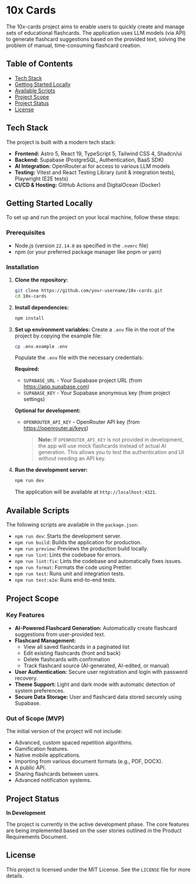 # 10x Cards

The 10x-cards project aims to enable users to quickly create and manage sets of educational flashcards. The application uses LLM models (via API) to generate flashcard suggestions based on the provided text, solving the problem of manual, time-consuming flashcard creation.

## Table of Contents

- [Tech Stack](#tech-stack)
- [Getting Started Locally](#getting-started-locally)
- [Available Scripts](#available-scripts)
- [Project Scope](#project-scope)
- [Project Status](#project-status)
- [License](#license)

## Tech Stack

The project is built with a modern tech stack:

- **Frontend:** Astro 5, React 19, TypeScript 5, Tailwind CSS 4, Shadcn/ui
- **Backend:** Supabase (PostgreSQL, Authentication, BaaS SDK)
- **AI Integration:** OpenRouter.ai for access to various LLM models
- **Testing:** Vitest and React Testing Library (unit & integration tests), Playwright (E2E tests)
- **CI/CD & Hosting:** GitHub Actions and DigitalOcean (Docker)

## Getting Started Locally

To set up and run the project on your local machine, follow these steps:

### Prerequisites

- Node.js (version `22.14.0` as specified in the `.nvmrc` file)
- npm (or your preferred package manager like pnpm or yarn)

### Installation

1.  **Clone the repository:**
    ```sh
    git clone https://github.com/your-username/10x-cards.git
    cd 10x-cards
    ```

2.  **Install dependencies:**
    ```sh
    npm install
    ```

3.  **Set up environment variables:**
    Create a `.env` file in the root of the project by copying the example file:
    ```sh
    cp .env.example .env
    ```
    Populate the `.env` file with the necessary credentials:
    
    **Required:**
    - `SUPABASE_URL` - Your Supabase project URL (from https://app.supabase.com)
    - `SUPABASE_KEY` - Your Supabase anonymous key (from project settings)
    
    **Optional for development:**
    - `OPENROUTER_API_KEY` - OpenRouter API key (from https://openrouter.ai/keys)
      
      > **Note:** If `OPENROUTER_API_KEY` is not provided in development, the app will use mock flashcards instead of actual AI generation. This allows you to test the authentication and UI without needing an API key.

4.  **Run the development server:**
    ```sh
    npm run dev
    ```
    The application will be available at `http://localhost:4321`.

## Available Scripts

The following scripts are available in the `package.json`:

-   `npm run dev`: Starts the development server.
-   `npm run build`: Builds the application for production.
-   `npm run preview`: Previews the production build locally.
-   `npm run lint`: Lints the codebase for errors.
-   `npm run lint:fix`: Lints the codebase and automatically fixes issues.
-   `npm run format`: Formats the code using Prettier.
-   `npm run test`: Runs unit and integration tests.
-   `npm run test:e2e`: Runs end-to-end tests.

## Project Scope

### Key Features

-   **AI-Powered Flashcard Generation:** Automatically create flashcard suggestions from user-provided text.
-   **Flashcard Management:** 
    -   View all saved flashcards in a paginated list
    -   Edit existing flashcards (front and back)
    -   Delete flashcards with confirmation
    -   Track flashcard source (AI-generated, AI-edited, or manual)
-   **User Authentication:** Secure user registration and login with password recovery.
-   **Theme Support:** Light and dark mode with automatic detection of system preferences.
-   **Secure Data Storage:** User and flashcard data stored securely using Supabase.

### Out of Scope (MVP)

The initial version of the project will not include:

-   Advanced, custom spaced repetition algorithms.
-   Gamification features.
-   Native mobile applications.
-   Importing from various document formats (e.g., PDF, DOCX).
-   A public API.
-   Sharing flashcards between users.
-   Advanced notification systems.

## Project Status

**In Development**

The project is currently in the active development phase. The core features are being implemented based on the user stories outlined in the Product Requirements Document.

## License

This project is licensed under the MIT License. See the `LICENSE` file for more details.
